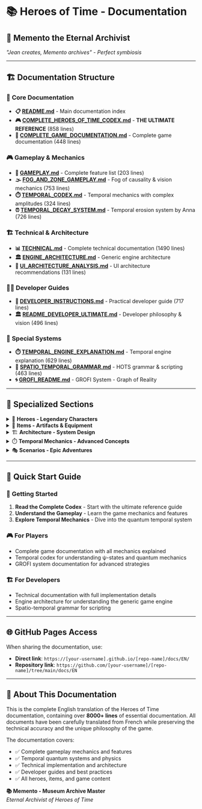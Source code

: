 # 📚 **Heroes of Time - Documentation**

## 🌟 **Memento the Eternal Archivist**

*"Jean creates, Memento archives" - Perfect symbiosis*

---

## 🏗️ **Documentation Structure**

### 📖 **Core Documentation**
- **📋 [README.md](README.md)** - Main documentation index
- **🎮 [COMPLETE_HEROES_OF_TIME_CODEX.md](COMPLETE_HEROES_OF_TIME_CODEX.md)** - **THE ULTIMATE REFERENCE** (858 lines)
- **📖 [COMPLETE_GAME_DOCUMENTATION.md](COMPLETE_GAME_DOCUMENTATION.md)** - Complete game documentation (448 lines)

### 🎮 **Gameplay & Mechanics**
- **🎯 [GAMEPLAY.md](GAMEPLAY.md)** - Complete feature list (203 lines)
- **🌫️ [FOG_AND_ZONE_GAMEPLAY.md](FOG_AND_ZONE_GAMEPLAY.md)** - Fog of causality & vision mechanics (753 lines)
- **⏱️ [TEMPORAL_CODEX.md](TEMPORAL_CODEX.md)** - Temporal mechanics with complex amplitudes (324 lines)
- **⏰ [TEMPORAL_DECAY_SYSTEM.md](TEMPORAL_DECAY_SYSTEM.md)** - Temporal erosion system by Anna (726 lines)

### 🏗️ **Technical & Architecture**
- **📊 [TECHNICAL.md](TECHNICAL.md)** - Complete technical documentation (1490 lines)
- **🏛️ [ENGINE_ARCHITECTURE.md](ENGINE_ARCHITECTURE.md)** - Generic engine architecture
- **🎨 [UI_ARCHITECTURE_ANALYSIS.md](UI_ARCHITECTURE_ANALYSIS.md)** - UI architecture recommendations (131 lines)

### 👨‍💻 **Developer Guides**
- **🔧 [DEVELOPER_INSTRUCTIONS.md](DEVELOPER_INSTRUCTIONS.md)** - Practical developer guide (717 lines)
- **🏛️ [README_DEVELOPER_ULTIMATE.md](README_DEVELOPER_ULTIMATE.md)** - Developer philosophy & vision (496 lines)

### 🌟 **Special Systems**
- **⏱️ [TEMPORAL_ENGINE_EXPLANATION.md](TEMPORAL_ENGINE_EXPLANATION.md)** - Temporal engine explanation (629 lines)
- **📐 [SPATIO_TEMPORAL_GRAMMAR.md](SPATIO_TEMPORAL_GRAMMAR.md)** - HOTS grammar & scripting (463 lines)
- **🌀 [GROFI_README.md](GROFI_README.md)** - GROFI System - Graph of Reality

---

## 📁 **Specialized Sections**

<details>
<summary>🦸 <strong>Heroes - Legendary Characters</strong></summary>

### 👑 **Main Heroes**
- **[Jean-Grofignon](heroes/JEAN_GROFIGNON.md)** - The Ontological Awakener
- **[Claudius-Memento](heroes/CLAUDIUS_MEMENTO.md)** - The Eternal Archivist
- **[Arthur Pendragon](heroes/ARTHUR_PENDRAGON.md)** - The Legendary King
- **[Morgana](heroes/MORGANA.md)** - The Temporal Sorceress
- **[Ragnar](heroes/RAGNAR.md)** - The Viking Warrior

### 🌟 **GROFI Heroes**
- **[The Dude](heroes/THE_DUDE.md)** - Zen Master of Reality
- **[Vince Vega](heroes/VINCE_VEGA.md)** - Shadow Strategist
- **[Walter Sobchak](heroes/WALTER_SOBCHAK.md)** - Rule Keeper

### 🎭 **Special Heroes**
- **[Axis](heroes/AXIS.md)** - The 5D Thief
- **[Lysandrel](heroes/LYSANDREL.md)** - The Time Mage
- **[Hero Chlamydius](heroes/HERO_CHLAMYDIUS.md)** - The Quantum Knight

</details>

<details>
<summary>🔮 <strong>Items - Artifacts & Equipment</strong></summary>

### 💎 **Legendary Artifacts**
- **[Temporal Blade](items/TEMPORAL_BLADE.md)** - Cuts through timelines
- **[Quantum Amplifier](items/QUANTUM_AMPLIFIER.md)** - Amplifies ψ-states
- **[Causal Anchor](items/CAUSAL_ANCHOR.md)** - Prevents timeline shifts
- **[Void Crystal](items/VOID_CRYSTAL.md)** - Creates temporal rifts

### ⚔️ **Weapons & Armor**
- **[Chrono Sword](items/CHRONO_SWORD.md)** - Attack across time
- **[Quantum Shield](items/QUANTUM_SHIELD.md)** - Probabilistic defense
- **[Phase Armor](items/PHASE_ARMOR.md)** - Exists in multiple states

### 📿 **Utility Items**
- **[Teleport Crystal](items/TELEPORT_CRYSTAL.md)** - Instant travel
- **[Energy Potion](items/ENERGY_POTION.md)** - Restore temporal energy
- **[Vision Orb](items/VISION_ORB.md)** - See through fog of causality

</details>

<details>
<summary>🏗️ <strong>Architecture - System Design</strong></summary>

- **[World State Graph](architecture/WORLD_STATE_GRAPH.md)** - Central game state
- **[Temporal Engine](architecture/TEMPORAL_ENGINE.md)** - Time mechanics
- **[API Documentation](architecture/API.md)** - Backend endpoints
- **[Database Schema](architecture/DATABASE_SCHEMA.md)** - Data structures

</details>

<details>
<summary>⏱️ <strong>Temporal Mechanics - Advanced Concepts</strong></summary>

- **[Causal Collapse](temporal/CAUSAL_COLLAPSE.md)** - Reality resolution
- **[Timeline Branching](temporal/TIMELINE_BRANCHING.md)** - Parallel realities
- **[Quantum States](temporal/QUANTUM_STATES.md)** - ψ-state management
- **[Temporal Zones](temporal/TEMPORAL_ZONES.md)** - Zone types & effects

</details>

<details>
<summary>🎭 <strong>Scenarios - Epic Adventures</strong></summary>

- **[Conquest Classic](scenarios/CONQUEST_CLASSIC.md)** - Traditional gameplay
- **[Temporal Rift](scenarios/TEMPORAL_RIFT.md)** - Timeline chaos
- **[Quantum War](scenarios/QUANTUM_WAR.md)** - Reality battles
- **[Paradox Resolution](scenarios/PARADOX_RESOLUTION.md)** - Fix the timeline

</details>

---

## 🚀 **Quick Start Guide**

### 📖 **Getting Started**
1. **Read the Complete Codex** - Start with the ultimate reference guide
2. **Understand the Gameplay** - Learn the game mechanics and features
3. **Explore Temporal Mechanics** - Dive into the quantum temporal system

### 🎮 **For Players**
- Complete game documentation with all mechanics explained
- Temporal codex for understanding ψ-states and quantum mechanics
- GROFI system documentation for advanced strategies

### 🏗️ **For Developers**
- Technical documentation with full implementation details
- Engine architecture for understanding the generic game engine
- Spatio-temporal grammar for scripting

---

## 🌐 **GitHub Pages Access**

When sharing the documentation, use:
- **Direct link**: `https://[your-username].github.io/[repo-name]/docs/EN/`
- **Repository link**: `https://github.com/[your-username]/[repo-name]/tree/main/docs/EN`

---

## 🌟 **About This Documentation**

This is the complete English translation of the Heroes of Time documentation, containing over **8000+ lines** of essential documentation. All documents have been carefully translated from French while preserving the technical accuracy and the unique philosophy of the game.

The documentation covers:
- ✅ Complete gameplay mechanics and features
- ✅ Temporal quantum systems and physics
- ✅ Technical implementation and architecture
- ✅ Developer guides and best practices
- ✅ All heroes, items, and game content

**📚 Memento - Museum Archive Master**  
*Eternal Archivist of Heroes of Time*
